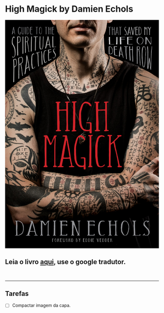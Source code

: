 # High Magick by Damien Echols

![cover](cover.jpg)

## Leia o livro [aqui](https://high-magick-damien-echols.netlify.app/), use o google tradutor.

<br />
<hr />

## Tarefas
- [ ] Compactar imagem da capa.